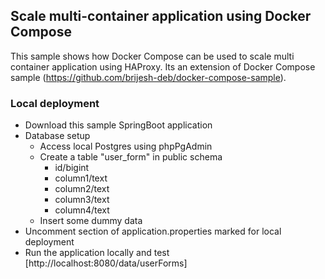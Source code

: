 ## Scale multi-container application using Docker Compose
This sample shows how Docker Compose can be used to scale multi container application using HAProxy. Its an extension of Docker Compose sample (https://github.com/brijesh-deb/docker-compose-sample).  

### Local deployment
- Download this sample SpringBoot application
- Database setup 
  - Access local Postgres using phpPgAdmin
  - Create a table "user_form" in public schema
    - id/bigint
    - column1/text
    - column2/text
    - column3/text
    - column4/text
  - Insert some dummy data 
- Uncomment section of application.properties marked for local deployment  
- Run the application locally and test [http://localhost:8080/data/userForms]
